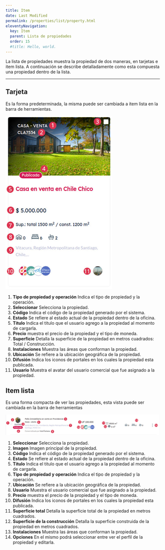 ```yaml
---
title: Item
date: Last Modified
permalink: /properties/list/property.html
eleventyNavigation:
  key: Item
  parent: Lista de propiedades
  order: 15
  #title: Hello, world.
---
```


La lista de propiedades muestra la propiedad de dos maneras, en tarjetas e item lista. A continuación se describe detalladamente como esta compuesta una propiedad dentro de la lista.

---

## Tarjeta

Es la forma predeterminada, la misma puede ser cambiada a item lista en la barra de herramientas.

![propiedad](/content/images/properties/list/property-card.jpg)

1. **Tipo de propiedad y operación** 
Indica el tipo de propiedad y la operación.
2. **Seleccionar** 
Selecciona la propiedad.
3. **Código**
Indica el código de la propiedad generado por el sistema.
4. **Estado**
Se refiere al estado actual de la propiedad dentro de la oficina.
5. **Titulo**
Indica el titulo que el usuario agrego a la propiedad al momento de cargarla.
6. **Precio**
muestra el precio de la propiedad y el tipo de moneda.
7. **Superficie**
Detalla la superficie de la propiedad en metros cuadrados: Total / Construcción.
8. **Instalaciones**
Muestra las áreas que conforman la propiedad.
9. **Ubicación**
Se refiere a la ubicación geográfica de la propiedad.
10. **Difusión**
Indica los iconos de portales en los cuales la propiedad esta publicada.
11. **Usuario**
Muestra el avatar del usuario comercial que fue asignado a la propiedad.

## Item lista
Es una forma compacta de ver las propiedades, esta vista puede ser cambiada en la barra de herramientas

![propiedad](/content/images/properties/list/item-list.jpg)

1. **Seleccionar** 
Selecciona la propiedad.
2. **Imagen** 
Imagen principal de la propiedad.
3. **Código**
Indica el código de la propiedad generado por el sistema.
4. **Estado**
Se refiere al estado actual de la propiedad dentro de la oficina.
5. **Titulo**
Indica el titulo que el usuario agrego a la propiedad al momento de cargarla.
6. **Tipo de propiedad y operación** 
Indica el tipo de propiedad y la operación.
7. **Ubicación**
Se refiere a la ubicación geográfica de la propiedad.
8. **Usuario**
Muestra el usuario comercial que fue asignado a la propiedad.
9. **Precio**
muestra el precio de la propiedad y el tipo de moneda.
10. **Difusión**
Indica los iconos de portales en los cuales la propiedad esta publicada.
11. **Superficie total**
Detalla la superficie total de la propiedad en metros cuadrados.
12. **Superficie de la construcción**
Detalla la superficie construida de la propiedad en metros cuadrados.
13. **Instalaciones**
Muestra las áreas que conforman la propiedad.
14. **Opciones**
En el mismo podrá seleccionar entre ver el perfil de la propiedad y editarla.